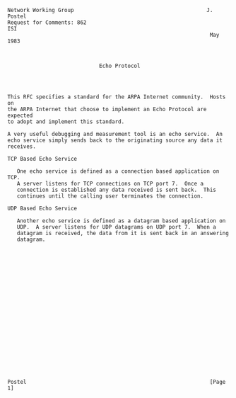     Network Working Group                                          J. Postel
    Request for Comments: 862                                            ISI
                                                                    May 1983



                                 Echo Protocol




    This RFC specifies a standard for the ARPA Internet community.  Hosts on
    the ARPA Internet that choose to implement an Echo Protocol are expected
    to adopt and implement this standard.

    A very useful debugging and measurement tool is an echo service.  An
    echo service simply sends back to the originating source any data it
    receives.

    TCP Based Echo Service

       One echo service is defined as a connection based application on TCP.
       A server listens for TCP connections on TCP port 7.  Once a
       connection is established any data received is sent back.  This
       continues until the calling user terminates the connection.

    UDP Based Echo Service

       Another echo service is defined as a datagram based application on
       UDP.  A server listens for UDP datagrams on UDP port 7.  When a
       datagram is received, the data from it is sent back in an answering
       datagram.






















    Postel                                                          [Page 1]
